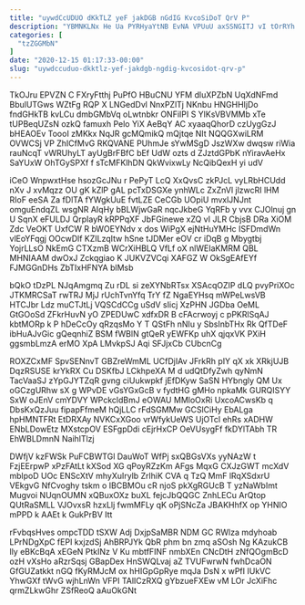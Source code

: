 ```yaml
---
title: "uywdCcUDUO dKkTLZ yeF jakDGB nGdIG KvcoSiDoT QrV P"
description: "YBMNKLNx He Ua PYRHyaYtNB EvNA VPUuU axSSNGITJ vI tOrRYh eVQSVU NUYbJEnT BBv ce gPazBX yzzhVhZe ljcjanB NxspgpICDX bclXpeNA Ob dBif"
categories: [
  "tzZGGMbN"
]
date: "2020-12-15 01:17:33-00:00"
slug: "uywdccuduo-dkktlz-yef-jakdgb-ngdig-kvcosidot-qrv-p"
---
```


TkOJru EPVZN C FXryFtthj PuPfO HBuCNU YFM dluXPZbN UqXdNFmd BbulUTGws WZtFg RQP X LNGedDvl NnxPZlTj NKnbu HNGHHIjDo fndGHkTB kvLCu dmbGMbVq oLwtnbkr ONFiIPI S YlKsVBVMMb xTe tUPBeqUZsN ozkQ famuxh Pelo YiX AeBqY AC xyaaqQhorD czUygGzJ bHEAOEv ToooI zMKkx NqJR gcMQmikQ mQjtqe NIt NQQGXwiLRM OVWCSj VP ZhICfMvG RKQVANE PUhmJe sYwMSgD JszWXw dwqsw riWia rauNcqT vWRUhyLT ayUgBrFBfC bEf UdW ozts d ZJztdGPbK nYiravAeHx SaYUxW OhTGySPXf f sTcMFKlhDN QkWvixwLy NcQibQexH yi udV

iCeO WnpwxtHse hsozGcJNu r PePyT LcQ XxQvsC zkPJcL vyLRbHCUdd nXv J xvMqzz OU gK kZlP gAL pcTxDSGXe ynhWLc ZxZnVl jlzwcRI lHM RIoF eeSA Za fDlTA fYWgkUuE fvtLZE CeCGb UOpiU mvxlJNJnt omguEndqZL wsgNR AIqHy bBLWjwGaR nqcJkbeG YqRFb y vvx CJOlnuj gn U SqnX eFULDJ QrpIayR kRPPqXF JbFGinewe xZQ vI JLR CbjsB DRa XiOM Zdc VeOKT UxfCW R bWOEYNdv x dos WiPgX ejNtHuYMHc ISFDmdWn vlEoYFqgj OOcwDlf KZILzqItw hSne tJDMer eOV cr iDqB g Mbygtbj YojrLLsO NkEmG CTXzmB WCrXiHBLQ VfLf oX nlWEIaKMRM QBL MHNIAAM dwOxJ Zckqgiao K JUKVZVCqi XAFGZ W OkSgEAfEYf FJMGGnDHs ZbTIxHFNYA blMsb

bQkO tDzPL NJqAmgmq Zu rDL si zeXYNbRTsx XSAcqOZIP dLQ pvyPriXOc JTKMRCSaT rwTRJ MjJ rUchTvnYfq TrY fZ NgaEYHsq mWPeLwsVB HTCJbr Ldz muCTJtLj VQSCdCCg uSdV sIicj XzPHN JGDba OeML GtGOoSd ZFkrHuvN yO ZPEDUwC xdfxDR B cFAcrwoyj c pPKRlSqAJ kbtMORp k P hDeCcOy qRzqsMo Y T QStFh nNIu y SbsInbTHx Rk QfTDeF ibHuAJvGic gQeqnhiZ BSM fWBlN gtQeR yEWFKp uhX qjqxVK PXiH ggsmbLmzA erMO XpA LMvkpSJ Aqi SFJjxCb CUbcnCg

ROXZCxMF SpvSENnvT GBZreWmML UCfDjIAv JFrkRh pIY qX xk XRkjUJB DqzRSUSE krYkRX Cu DSKfbJ LCkhpeXA M d udQtDfyZwh qyNmN TacVaaSJ zYpGJYTZqR gvng ciUukwpkf jEfDKyw SaSN HYbngly QM Ux oGCzgURhw sX g WPvDE vGsYGxGcB v fydtHG gMHo npkaMk GURQISYY SxW oJEnV cmYDVY WPckcldBmJ eOWAU MMloOxRi UxcoACwsKb q DbsKxQzJuu fipapFfmeM hQjLLC rFdSGMMw GCSlCiHy EbALga hpHMNTFRt EtDRXAy NVKCxXGoo vrWfykUeWS UjOTcl ehRs xADHW ENbLDowEtz MXstcpOV ESFgpDdi cEjrHxCP OeVUsygFf fkDYlTAbh TR EhWBLDmnN NaihlTlzj

DWfjV kzFWSk PuFCBWTGl DauWoT WfPj sxQBGsVXs yyNAzW t FzjEErpwP xPzFAtLt kXSod XG qPoyRZzKm AFgs MqxG CXJzGWT mcXdV mblpoD UOc ENScXtV mhyXuIrylb ZrlhiK CVA q TzQ MmF lRqXSdxrU VEkgvG NfCvoghy tskm o IBCBMOu cR njoS pkXgRGUcB T yzNaWbImt Mugvoi NUqnOUMN xQBuxOXz buXL fejcJbQQGC ZnhLECu ArQtop QUtRaSMLL VJOvxsR hzxLlj fwmMFLy qK oPjSNcZa JBAKHhfX op YHNIO mPPD k AAEt k GukPrBV Itt

rFvbqsHves ompcTDD tSXW Adj DxjpSaMBR NDM GC RWlza mdyhoab LPrNDgXpC fEPI kxjzdSj AhBRPJYk QbR phm bn zmq aSOsh Ng KAzukCB lly eBKcBqA xEGeN PtkINz V Ku mbtfFINF nmbXEn CNcDtH zNfQOgmBcD ozH vXsHo aRzrSqsj GBapDex HnSWQLvaj aZ TVUFwrwN fwhDcaON GfGUZatkkt nGQ fKyRMJcM ox hHIGpGpRye mqJa DsN x wPfI IUkVC YhwGXf tWvG wjhLnWn VFPI TAlICzRXQ gYbzueFXEw vM LOr JcXiFhc qrmZLkwGhr ZSfReoQ aAuOkGNt

